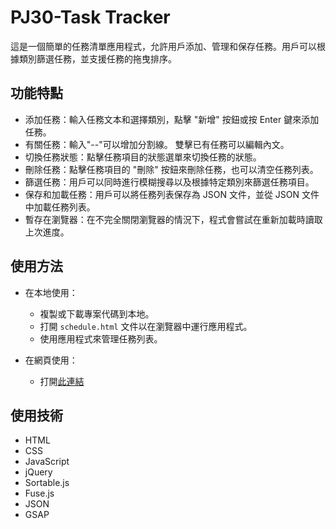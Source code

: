 # PJ30-Task Tracker

這是一個簡單的任務清單應用程式，允許用戶添加、管理和保存任務。用戶可以根據類別篩選任務，並支援任務的拖曳排序。

## 功能特點

- 添加任務：輸入任務文本和選擇類別，點擊 "新增" 按鈕或按 Enter 鍵來添加任務。
- 有關任務：輸入"--"可以增加分割線。 雙擊已有任務可以編輯內文。
- 切換任務狀態：點擊任務項目的狀態選單來切換任務的狀態。
- 刪除任務：點擊任務項目的 "刪除" 按鈕來刪除任務，也可以清空任務列表。
- 篩選任務：用戶可以同時進行模糊搜尋以及根據特定類別來篩選任務項目。
- 保存和加載任務：用戶可以將任務列表保存為 JSON 文件，並從 JSON 文件中加載任務列表。
- 暫存在瀏覽器：在不完全關閉瀏覽器的情況下，程式會嘗試在重新加載時讀取上次進度。

## 使用方法

- 在本地使用：

  - 複製或下載專案代碼到本地。
  - 打開 `schedule.html` 文件以在瀏覽器中運行應用程式。
  - 使用應用程式來管理任務列表。

- 在網頁使用：

  - 打開[此連結](https://1ureka.github.io/PJ30-TaskTracker/ "TaskTracker")

## 使用技術

- HTML
- CSS
- JavaScript
- jQuery
- Sortable.js
- Fuse.js
- JSON
- GSAP